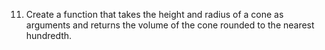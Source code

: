 11. Create a function that takes the height and radius of a cone as arguments and returns the volume of the cone rounded to the nearest hundredth.
